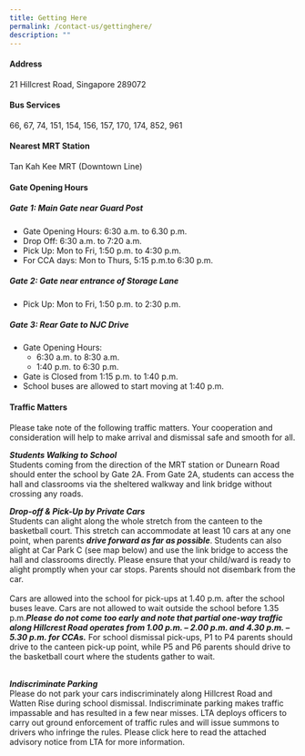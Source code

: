 ```yaml
---
title: Getting Here
permalink: /contact-us/gettinghere/
description: ""
---
```

#### Address
21 Hillcrest Road, Singapore 289072

#### Bus Services
66, 67, 74, 151, 154, 156, 157, 170, 174, 852, 961

#### Nearest MRT Station
Tan Kah Kee MRT (Downtown Line)

#### Gate Opening Hours

##### **Gate 1:** *Main Gate near Guard Post*
* Gate Opening Hours: 6:30 a.m. to 6.30 p.m.
* Drop Off: 6:30 a.m. to 7:20 a.m.
* Pick Up: Mon to Fri, 1:50 p.m. to 4:30 p.m.
* For CCA days: Mon to Thurs, 5:15 p.m.to 6:30 p.m.

##### **Gate 2:** *Gate near entrance of Storage Lane*
* Pick Up: Mon to Fri, 1:50 p.m. to 2:30 p.m.

##### **Gate 3:** *Rear Gate to NJC Drive*
*  Gate Opening Hours:
	*  6:30 a.m. to 8:30 a.m.
	*  1:40 p.m. to 6:30 p.m.
* Gate is Closed from 1:15 p.m. to 1:40 p.m.
* School buses are allowed to start moving at 1:40 p.m.

#### Traffic Matters
Please take note of the following traffic matters. Your cooperation and consideration will help to make arrival and dismissal safe and smooth for all.

***Students Walking to School***<br>
Students coming from the direction of the MRT station or Dunearn Road should enter the school by Gate 2A. From Gate 2A, students can access the hall and classrooms via the sheltered walkway and link bridge without crossing any roads.

***Drop-off & Pick-Up by Private Cars***<br>
Students can alight along the whole stretch from the canteen to the basketball court. This stretch can accommodate at least 10 cars at any one point, when parents ***drive forward as far as possible***. Students can also alight at Car Park C (see map below) and use the link bridge to access the hall and classrooms directly. Please ensure that your child/ward is ready to alight promptly when your car stops. Parents should not disembark from the car.<br><br>
Cars are allowed into the school for pick-ups at 1.40 p.m. after the school buses leave. Cars are not allowed to wait outside the school before 1.35 p.m.***Please do not come too early and note that partial one-way traffic along Hillcrest Road operates from 1.00 p.m. – 2.00 p.m. and 4.30 p.m. – 5.30 p.m. for CCAs.*** For school dismissal pick-ups, P1 to P4 parents should drive to the canteen pick-up point, while P5 and P6 parents should drive to the basketball court where the students gather to wait.<br><br>

***Indiscriminate Parking***<br>
Please do not park your cars indiscriminately along Hillcrest Road and Watten Rise during school dismissal. Indiscriminate parking makes traffic impassable and has resulted in a few near misses. LTA deploys officers to carry out ground enforcement of traffic rules and will
issue summons to drivers who infringe the rules. Please click here to read the attached advisory notice from LTA for more information.